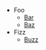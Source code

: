 <!-- TODO: Complete with your own sidebar structure or delete this file -->
- Foo
    * [Bar](...)
    * [Baz](...)
- Fizz
    * [Buzz](...)
